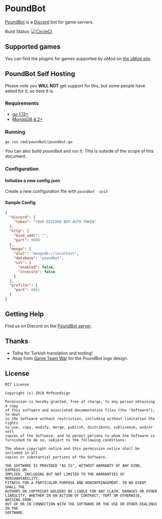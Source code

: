 # PoundBot

[PoundBot](https://github.com/poundbot/poundbot) is a [Discord](https://discord.gg/) bot for game servers.

Build Status: [![CircleCI](https://circleci.com/gh/poundbot/poundbot.svg?style=svg)](https://circleci.com/gh/poundbot/poundbot)

## Supported games

You can find the plugins for games supported by uMod on [the uMod site](https://umod.org/plugins/pound-bot).

## PoundBot Self Hosting

Please note you **WILL NOT** get support for this, but some people have asked for it, so here it is.

### Requirements

* [go 1.13+](https://golang.org)
* [MongoDB 4.2+](https://mongodb.org)

### Running

`go run cmd/poundbot/poundbot.go`

You can also build poundbot and run it. This is outside of the scope of this document.

### Configuration

#### Initialize a new config.json

Create a new configuration file with
`poundbot -init`

#### Sample Config

```json
{
  "discord": {
    "token": "YOUR DISCORD BOT AUTH TOKEN"
  },
  "http": {
    "bind_addr": "",
    "port": 9090
  },
  "mongo": {
    "dial": "mongodb://localhost",
    "database": "poundbot",
    "ssl": {
      "enabled": false,
      "insecure": false
    }
  },
  "profiler": {
    "port": 6061
  }
}
```

## Getting Help

Find us on Discord on the [PoundBot server](https://discord.gg/ZPNtWEf).

## Thanks

* Talha for Turkish translation and testing!
* Akay from [Game Team War](http://gameteamwar.com/) for the PoundBot logo design.

## License

```text
MIT License

Copyright (c) 2018 MrPoundsign

Permission is hereby granted, free of charge, to any person obtaining a copy
of this software and associated documentation files (the "Software"), to deal
in the Software without restriction, including without limitation the rights
to use, copy, modify, merge, publish, distribute, sublicense, and/or sell
copies of the Software, and to permit persons to whom the Software is
furnished to do so, subject to the following conditions:

The above copyright notice and this permission notice shall be included in all
copies or substantial portions of the Software.

THE SOFTWARE IS PROVIDED "AS IS", WITHOUT WARRANTY OF ANY KIND, EXPRESS OR
IMPLIED, INCLUDING BUT NOT LIMITED TO THE WARRANTIES OF MERCHANTABILITY,
FITNESS FOR A PARTICULAR PURPOSE AND NONINFRINGEMENT. IN NO EVENT SHALL THE
AUTHORS OR COPYRIGHT HOLDERS BE LIABLE FOR ANY CLAIM, DAMAGES OR OTHER
LIABILITY, WHETHER IN AN ACTION OF CONTRACT, TORT OR OTHERWISE, ARISING FROM,
OUT OF OR IN CONNECTION WITH THE SOFTWARE OR THE USE OR OTHER DEALINGS IN THE
SOFTWARE.
```
